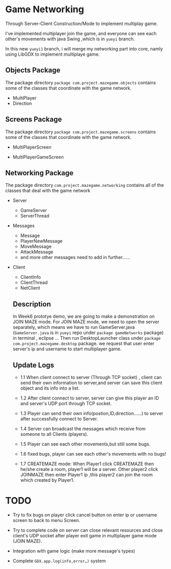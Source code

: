 # Game Networking

Through Server-Client Construction/Mode to implement multiplay game.

I've implemented multiplayer join the game, and everyone can see each other's movements with java Swing ,which is in `yueyi` branch.

In this new `yueyi1` branch, i will merge my networking part into core, namly using LibGDX to implement multiplaye game.

## Objects Package

The package directory `package com.project.mazegame.objects` contains some of the classes that coordinate with the game network.

* MultiPlayer
* Direction

## Screens Package

The package directory `package com.project.mazegame.screens` contains some of the classes that coordinate with the game network.

* MultiPlayerScreen

* MultiPlayerGameScreen

## Networking Package

The package directory `com.project.mazegame.networking` contains all of the classes that deal with the game network

* Server
  * GameServer
  * ServerThread

* Messages
  * Message
  * PlayerNewMessage
  * MoveMessage
  * AttackMessage
  * and more other messages need to add in further……

* Client

  * ClientInfo
  * ClientThread
  * NetClient

  

  ##  Description 

  In Week6 prototye demo, we are going to make a demonstration on JOIN MAZE mode. For JOIN MAZE mode, we need to open the server separately, which means we have to run GameServer.java (`GameServer.java` is in `yueyi` repo under `package gameNetworks` package) in terminal , eclipse … Then run DesktopLauncher class under `package com.project.mazegame.desktop` package. we request that user enter server's ip and username to start multiplayer game.

  ##  Update Logs

  * 1.1 When client connect to server (Through TCP socket) , client can send their own information to server,and server can save this client object and its info into a list. 
  *  1.2 After client connect to server, server can give this player an ID and server's UDP port through TCP socket.
  * 1.3 Player can send their own info(postion,ID,direction……)  to server after successfully connect to Server.
  * 1.4 Server can broadcast the messages which receive from someone to all Clients (players).
  * 1.5  Player can see each other movements,but still some bugs.
  
  * 1.6 fixed bugs, player can see each other's movements with no bugs!
  * 1.7 CREATEMAZE mode: When Player1 click CREATEMAZE then he/she create a room, player1 will be a server. Other player2 click JOINMAZE then enter Player1 ip ,this player2 can join the room which created by Player1.
  
  
  
  
  
# TODO

* Try to fix bugs on player click cancel button on enter ip or username screen to back to menu Screen.
  
* Try to complete code on server can close relevant resources and close client's UDP socket after player exit game in multiplayer game mode (JOIN MAZE).
  
* Integration with game logic (make more message's types)
  
* Complete `GDX.app.log(info,error…)` system
  
  
  

  

  

  

  

  

  

  

  
  



 